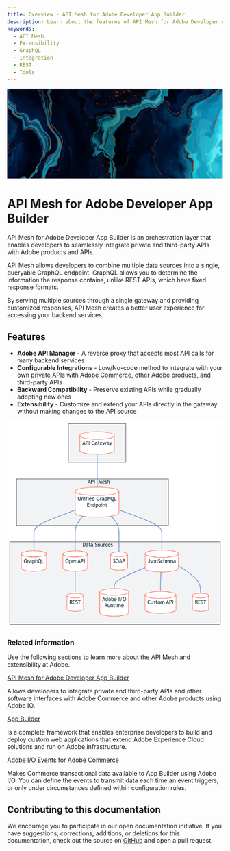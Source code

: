 ```yaml
---
title: Overview - API Mesh for Adobe Developer App Builder
description: Learn about the features of API Mesh for Adobe Developer App Builder.
keywords:
  - API Mesh
  - Extensibility
  - GraphQL
  - Integration
  - REST
  - Tools
---
```


<Hero slots="image, heading, text"/>

![API Mesh](_images/home-bg.jpeg)

# API Mesh for Adobe Developer App Builder

API Mesh for Adobe Developer App Builder is an orchestration layer that enables developers to seamlessly integrate private and third-party APIs with Adobe products and APIs.

API Mesh allows developers to combine multiple data sources into a single, queryable GraphQL endpoint. GraphQL allows you to determine the information the response contains, unlike REST APIs, which have fixed response formats.

By serving multiple sources through a single gateway and providing customized responses, API Mesh creates a better user experience for accessing your backend services.

## Features

-  **Adobe API Manager** - A reverse proxy that accepts most API calls for many backend services
-  **Configurable Integrations** - Low/No-code method to integrate with your own private APIs with Adobe Commerce, other Adobe products, and third-party APIs
-  **Backward Compatibility** - Preserve existing APIs while gradually adopting new ones
-  **Extensibility** - Customize and extend your APIs directly in the gateway without making changes to the API source

![api mesh diagram](./_images/api-mesh-diagram.png)

### Related information

Use the following sections to learn more about the API Mesh and extensibility at Adobe.

<DiscoverBlock slots="link, text"/>

[API Mesh for Adobe Developer App Builder](gateway/index.md)

Allows developers to integrate private and third-party APIs and other software interfaces with Adobe Commerce and other Adobe products using Adobe IO.

<DiscoverBlock slots="link, text"/>

[App Builder](https://developer.adobe.com/app-builder/docs/overview/)

Is a complete framework that enables enterprise developers to build and deploy custom web applications that extend Adobe Experience Cloud solutions and run on Adobe infrastructure.

<DiscoverBlock slots="link, text"/>

[Adobe I/O Events for Adobe Commerce](https://developer.adobe.com/commerce/extensibility/events/)

Makes Commerce transactional data available to App Builder using Adobe I/O. You can define the events to transmit data each time an event triggers, or only under circumstances defined within configuration rules.

## Contributing to this documentation

We encourage you to participate in our open documentation initiative. If you have suggestions, corrections, additions, or deletions for this documentation, check out the source on [GitHub](https://github.com/AdobeDocs/graphql-mesh-gateway) and open a pull request.

<!-- Link Definitions -->

[GraphQL]: https://graphql.org/
